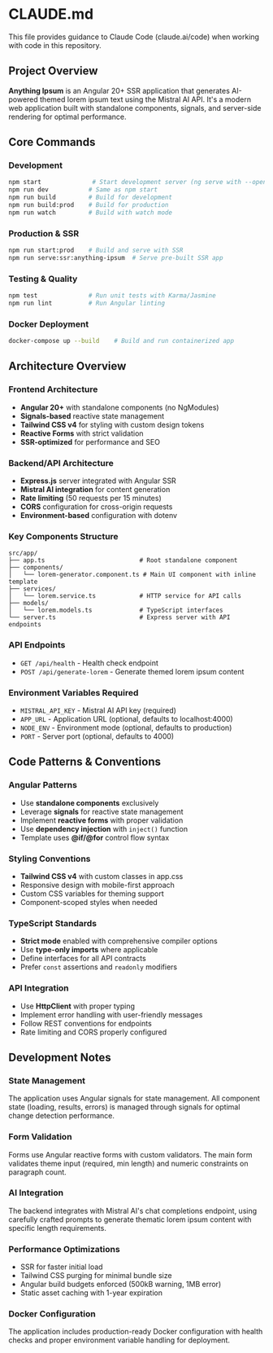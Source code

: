 # CLAUDE.md

This file provides guidance to Claude Code (claude.ai/code) when working with code in this repository.

## Project Overview

**Anything Ipsum** is an Angular 20+ SSR application that generates AI-powered themed lorem ipsum text using the Mistral AI API. It's a modern web application built with standalone components, signals, and server-side rendering for optimal performance.

## Core Commands

### Development
```bash
npm start              # Start development server (ng serve with --open)
npm run dev           # Same as npm start
npm run build         # Build for development
npm run build:prod    # Build for production
npm run watch         # Build with watch mode
```

### Production & SSR
```bash
npm run start:prod    # Build and serve with SSR
npm run serve:ssr:anything-ipsum  # Serve pre-built SSR app
```

### Testing & Quality
```bash
npm test              # Run unit tests with Karma/Jasmine
npm run lint          # Run Angular linting
```

### Docker Deployment
```bash
docker-compose up --build    # Build and run containerized app
```

## Architecture Overview

### Frontend Architecture
- **Angular 20+** with standalone components (no NgModules)
- **Signals-based** reactive state management
- **Tailwind CSS v4** for styling with custom design tokens
- **Reactive Forms** with strict validation
- **SSR-optimized** for performance and SEO

### Backend/API Architecture
- **Express.js** server integrated with Angular SSR
- **Mistral AI integration** for content generation
- **Rate limiting** (50 requests per 15 minutes)
- **CORS** configuration for cross-origin requests
- **Environment-based** configuration with dotenv

### Key Components Structure
```
src/app/
├── app.ts                          # Root standalone component
├── components/
│   └── lorem-generator.component.ts # Main UI component with inline template
├── services/
│   └── lorem.service.ts            # HTTP service for API calls
├── models/
│   └── lorem.models.ts             # TypeScript interfaces
└── server.ts                       # Express server with API endpoints
```

### API Endpoints
- `GET /api/health` - Health check endpoint
- `POST /api/generate-lorem` - Generate themed lorem ipsum content

### Environment Variables Required
- `MISTRAL_API_KEY` - Mistral AI API key (required)
- `APP_URL` - Application URL (optional, defaults to localhost:4000)
- `NODE_ENV` - Environment mode (optional, defaults to production)
- `PORT` - Server port (optional, defaults to 4000)

## Code Patterns & Conventions

### Angular Patterns
- Use **standalone components** exclusively
- Leverage **signals** for reactive state management
- Implement **reactive forms** with proper validation
- Use **dependency injection** with `inject()` function
- Template uses **@if/@for** control flow syntax

### Styling Conventions
- **Tailwind CSS v4** with custom classes in app.css
- Responsive design with mobile-first approach
- Custom CSS variables for theming support
- Component-scoped styles when needed

### TypeScript Standards
- **Strict mode** enabled with comprehensive compiler options
- Use **type-only imports** where applicable
- Define interfaces for all API contracts
- Prefer `const` assertions and `readonly` modifiers

### API Integration
- Use **HttpClient** with proper typing
- Implement error handling with user-friendly messages
- Follow REST conventions for endpoints
- Rate limiting and CORS properly configured

## Development Notes

### State Management
The application uses Angular signals for state management. All component state (loading, results, errors) is managed through signals for optimal change detection performance.

### Form Validation
Forms use Angular reactive forms with custom validators. The main form validates theme input (required, min length) and numeric constraints on paragraph count.

### AI Integration
The backend integrates with Mistral AI's chat completions endpoint, using carefully crafted prompts to generate thematic lorem ipsum content with specific length requirements.

### Performance Optimizations
- SSR for faster initial load
- Tailwind CSS purging for minimal bundle size
- Angular build budgets enforced (500kB warning, 1MB error)
- Static asset caching with 1-year expiration

### Docker Configuration
The application includes production-ready Docker configuration with health checks and proper environment variable handling for deployment.